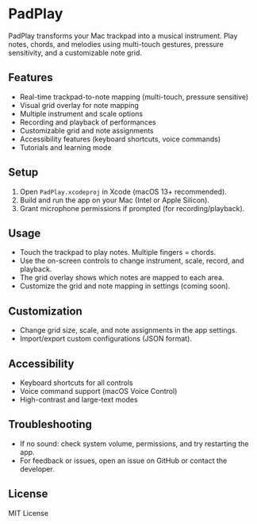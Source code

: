 # PadPlay

PadPlay transforms your Mac trackpad into a musical instrument. Play notes, chords, and melodies using multi-touch gestures, pressure sensitivity, and a customizable note grid.

## Features
- Real-time trackpad-to-note mapping (multi-touch, pressure sensitive)
- Visual grid overlay for note mapping
- Multiple instrument and scale options
- Recording and playback of performances
- Customizable grid and note assignments
- Accessibility features (keyboard shortcuts, voice commands)
- Tutorials and learning mode

## Setup
1. Open `PadPlay.xcodeproj` in Xcode (macOS 13+ recommended).
2. Build and run the app on your Mac (Intel or Apple Silicon).
3. Grant microphone permissions if prompted (for recording/playback).

## Usage
- Touch the trackpad to play notes. Multiple fingers = chords.
- Use the on-screen controls to change instrument, scale, record, and playback.
- The grid overlay shows which notes are mapped to each area.
- Customize the grid and note mapping in settings (coming soon).

## Customization
- Change grid size, scale, and note assignments in the app settings.
- Import/export custom configurations (JSON format).

## Accessibility
- Keyboard shortcuts for all controls
- Voice command support (macOS Voice Control)
- High-contrast and large-text modes

## Troubleshooting
- If no sound: check system volume, permissions, and try restarting the app.
- For feedback or issues, open an issue on GitHub or contact the developer.

## License
MIT License 